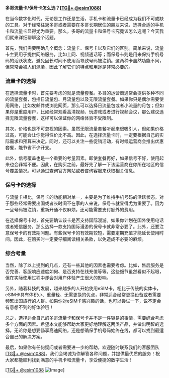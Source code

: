 **多哥流量卡/保号卡怎么选？[[TG💪+ @esim1088](https://t.me/s/esim1088)]**

在当今数字化时代，无论是工作还是生活，手机卡和流量卡已经成为我们不可或缺的工具。对于经常往返多哥或者需要在多哥长期居住的朋友来说，选择合适的手机卡和流量卡显得尤为重要。那么，多哥的流量卡和保号卡究竟该怎么选呢？今天我们就来详细聊聊这个话题。

首先，我们需要明确几个概念：流量卡、保号卡以及它们的区别。简单来说，流量卡主要用于提供网络服务，比如上网、视频通话等；而保号卡则是用来保持手机号码的活跃状态，避免因长时间不使用而导致号码被注销。这两种卡虽然功能不同，但常常会被人们混淆，因此了解它们的特点和用途是非常必要的。

### 流量卡的选择

在选择流量卡时，首先要考虑的就是流量套餐。多哥的运营商通常会提供多种不同的流量套餐，包括日流量包、月流量包以及无限流量套餐。如果你只是偶尔需要使用网络，比如发邮件或浏览网页，那么可以选择日流量包或者小流量的月包；但如果你是重度用户，比如经常观看高清视频、玩游戏或者进行视频会议，那么建议选择无限流量套餐，这样可以保证你的网络体验不受限制。

其次，价格也是不可忽视的因素。虽然无限流量套餐听起来很吸引人，但如果价格过高，可能会让你觉得性价比不高。因此，在选择流量卡时，一定要根据自己的实际需求和预算来决定。同时，还可以关注一些促销活动，有时候运营商会推出优惠套餐，能节省不少开支。

此外，信号覆盖也是一个重要的考量因素。即使套餐再好，如果信号不好，使用起来也会非常不便。因此，在购买之前，最好先了解一下该运营商在你所在地区的信号覆盖情况。可以通过查询官方网站或者咨询客服来获取相关信息。

### 保号卡的选择

与流量卡相比，保号卡的功能相对单一，主要是为了维持手机号码的活跃状态。对于那些经常需要出国或者长时间不在家的人来说，保号卡就显得尤为重要了。因为一旦号码被注销，重新开通不仅麻烦，还可能需要支付额外的费用。

在选择保号卡时，首先要确认该卡是否支持国际漫游。如果你计划在国外使用电话或者短信服务，那么选择一款支持国际漫游的保号卡就非常必要了。此外，还要注意保号卡的有效期问题。有些保号卡的有效期较短，需要定期充值才能延长使用时间。因此，在购买时一定要仔细阅读相关条款，以免造成不必要的麻烦。

### 综合考量

当然，除了以上提到的几点，还有一些其他的因素也需要考虑。比如，售后服务是否完善、客服响应速度如何、是否支持在线充值等等。这些细节虽然看似不起眼，但在实际使用过程中却会对用户体验产生很大的影响。

另外，随着科技的发展，越来越多的人开始使用eSIM卡。相比于传统的实体卡，eSIM卡具有体积小、重量轻、无需更换的优点，非常适合经常更换设备或者需要频繁出国旅行的人群。如果你对eSIM卡感兴趣的话，也可以尝试一下，说不定会有意想不到的好体验哦！

总之，选择适合自己的多哥流量卡和保号卡并不是一件容易的事情，需要综合考虑多个方面的因素。希望本文能够帮助大家更好地理解这两类产品，并做出明智的选择。无论你是想要畅享高速网络，还是想确保手机号码始终在线，都可以找到最适合自己的解决方案。

最后，如果你有任何疑问或者需要进一步的帮助，欢迎随时联系我们的客服团队[[TG💪+ @esim1088](https://t.me/s/esim1088)]。我们会竭诚为你解答各种问题，并提供最优质的服务！祝大家都能顺利找到满意的手机卡和流量卡，享受便捷的数字生活！

[[TG💪+ @esim1088](https://t.me/s/esim1088) ![Image](https://i.postimg.cc/4NQfJmqS/Snipaste-2025-05-13-00-14-12.png)]